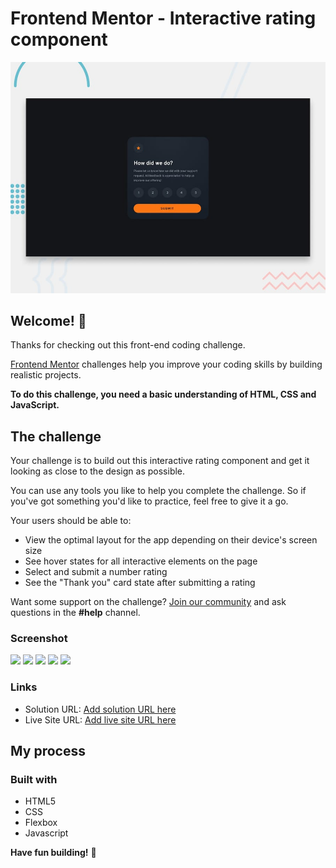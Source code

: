 # Frontend Mentor - Interactive rating component

![Design preview for the Interactive rating component coding challenge](./design/desktop-preview.jpg)

## Welcome! 👋

Thanks for checking out this front-end coding challenge.

[Frontend Mentor](https://www.frontendmentor.io) challenges help you improve your coding skills by building realistic projects.

**To do this challenge, you need a basic understanding of HTML, CSS and JavaScript.**

## The challenge

Your challenge is to build out this interactive rating component and get it looking as close to the design as possible.

You can use any tools you like to help you complete the challenge. So if you've got something you'd like to practice, feel free to give it a go.

Your users should be able to:

- View the optimal layout for the app depending on their device's screen size
- See hover states for all interactive elements on the page
- Select and submit a number rating
- See the "Thank you" card state after submitting a rating

Want some support on the challenge? [Join our community](https://www.frontendmentor.io/community) and ask questions in the **#help** channel.


### Screenshot

![](./images/desktop.png.png)
![](./images/desktop_active.png.png)
![](./images/ranking.png.png)
![](./images/mobile(iPhone%20SE)%20.png.png)
![](./images/ranking(iPhone%20SE).png.png)



### Links

- Solution URL: [Add solution URL here](https://github.com/Stephanie0905/Interactive-rating-component)
- Live Site URL: [Add live site URL here](https://stephanie0905.github.io/Interactive-rating-component/)

## My process

### Built with

- HTML5 
- CSS 
- Flexbox
- Javascript


**Have fun building!** 🚀
